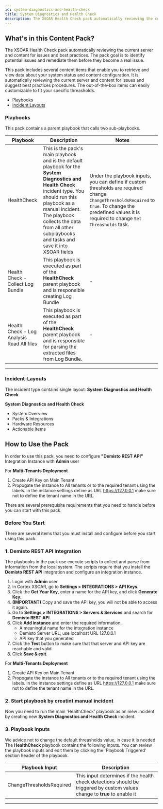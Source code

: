 ```yaml
---
id: system-diagnostics-and-health-check
title: System Diagnostics and Health Check
description: The XSOAR Health Check pack automatically reviewing the current server and content for issues and best practices. The pack goal is to identify potential issues and remediate them before they become a real issue.
---
```

 

## What's in this Content Pack?
 The XSOAR Health Check pack automatically reviewing the current server and content for issues and best practices. 
The pack goal is to identify potential issues and remediate them before they become a real issue.

This pack includes several content items that enable you to retrieve and view data about your system status and content configuration. It is automatically reviewing the current server and content for issues and suggest best practices procedures.
The out-of-the-box items can easily customizable to fit your specific threasholds.
- [Playbooks](#Playbooks)
- [Incident Layouts](#Incident-Layouts)


### Playbooks
This pack contains a parent playbook that calls two sub-playbooks.
 
| Playbook | Description | Notes |
|---------------- | ------------- | ------------- |
| HealthCheck | This is the pack's main playbook and is the default playbook for the **System Diagnostics and Health Check** incident type. You should run this playbook as a manual incident. The playbook collects the data from all other subplaybooks and tasks and save it into XSOAR fields | Under the playbook inputs, you can define if custom thresholds are required change ```ChangeThresholdsRequired``` to ```true```. To change the predefined values it is required to change ```Set Threasholds``` task. |
| Health Check - Collect Log Bundle | This playbook is executed as part of the **HealthCheck** parent playbook and is responsible creating Log Bundle | - | 
| Health Check - Log Analysis Read All files | This playbook is executed as part of the **HealthCheck** parent playbook and is responsible for parsing the extracted files from Log Bundle. | - |

 ---     
### Incident-Layouts
The incident type contains single layout: **System Diagnostics and Health Check**. 

 **System Diagnostics and Health Check**
- System Overview
- Packs & Integrations
- Hardware Resources
- Actionable Items
 
## How to Use the Pack
In order to use this pack, you need to configure **"Demisto REST API"** Integration Instance with **Admin** user

For **Multi-Tenants Deployment**

1. Create API Key on Main Tenant 
2. Propogate the instance to All tenants or to the required tenant using the labels. in the instance settings define as URL https://127.0.0.1
make sure not to define the tenant name in the URL.

There are several prerequisite requirements that you need to handle before you can start with this pack.

### Before You Start

There are several items that you must install and configure before you start using this pack.

### 1. Demisto REST API Integration
The playbooks in the pack use execute scripts to collect and parse from information from the local system. The scripts require that you install the **Demisto REST API** integration and configure an integration instance.

1. Login with **Admin** user
2. In Cortex XSOAR, go to **Settings > INTEGRATIONS > API Keys**.
3. Click the **Get Your Key**, enter a name for the API key, and click **Generate Key**.
4. **(IMPORTANT)** Copy and save the API key, you will not be able to access it again.
5. Go to **Settings > INTEGRATIONS > Servers & Services** and search for **Demisto REST API**.
6. Click **Add instance** and enter the required information.
    - A meaningful name for the integration instance
    - Demisto Server URL; use localhost URL 127.0.0.1
    - API key that you generated
7. Click the **Test** button to make sure that that server and API key are reachable and valid.
8. Click **Save & exit**.

For **Multi-Tenants Deployment**

1. Create API Key on Main Tenant 
2. Propogate the instance to All tenants or to the required tenant using the labels. in the instance settings define as URL https://127.0.0.1
make sure not to define the tenant name in the URL.

 
### 2. Start playbook by creatint manual incident
Now you need to run the main 'HealthCheck' playbook as an mew incident by creating new **System Diagnostics and Health Check** incident.


### 3. Playbook Inputs

We advice not to change the default threasholds value, in case it is needed
The **HealthCheck** playbook contains the following inputs.
You can review the playbook inputs and edit them by clicking the 'Playbook Triggered' section header of the playbook.


| Playbook Input | Description |
|---------------- | ------------- |
| ChangeThresholdsRequired | This input determines if the health check detections should be triggered by custom values change to **true** to enable it|
 ---


